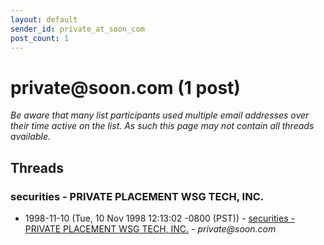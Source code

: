 ```yaml
---
layout: default
sender_id: private_at_soon_com
post_count: 1
---
```


# private<span>@</span>soon.com (1 post)

_Be aware that many list participants used multiple email addresses over their time active on the list. As such this page may not contain all threads available._

## Threads

### securities - PRIVATE PLACEMENT WSG TECH, INC.
+ 1998-11-10 (Tue, 10 Nov 1998 12:13:02 -0800 (PST)) - [securities - PRIVATE PLACEMENT WSG TECH, INC.](/archive/1998/11/1faee29344cf0c049db563d206697c44b5a4757a6965c90c5011e66e00651260) - _private@soon.com_

